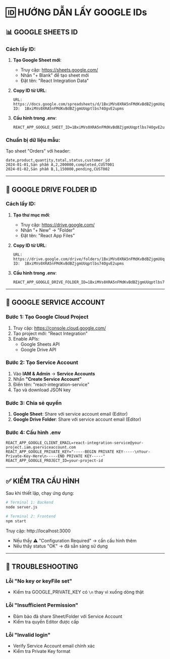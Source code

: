 # 🆔 HƯỚNG DẪN LẤY GOOGLE IDs

## 📊 GOOGLE SHEETS ID

### Cách lấy ID:

1. **Tạo Google Sheet mới**:
   - Truy cập: https://sheets.google.com/
   - Nhấn "+ Blank" để tạo sheet mới
   - Đặt tên: "React Integration Data"

2. **Copy ID từ URL**:

   ```
   URL: https://docs.google.com/spreadsheets/d/1BxiMVs0XRA5nFMdKvBdBZjgmUUqptlbs74OgvE2upms/edit
   ID:  1BxiMVs0XRA5nFMdKvBdBZjgmUUqptlbs74OgvE2upms
   ```

3. **Cấu hình trong .env**:
   ```env
   REACT_APP_GOOGLE_SHEET_ID=1BxiMVs0XRA5nFMdKvBdBZjgmUUqptlbs74OgvE2upms
   ```

### Chuẩn bị dữ liệu mẫu:

Tạo sheet "Orders" với header:

```
date,product,quantity,total,status,customer_id
2024-01-01,Sản phẩm A,2,200000,completed,CUST001
2024-01-02,Sản phẩm B,1,150000,pending,CUST002
```

---

## 📁 GOOGLE DRIVE FOLDER ID

### Cách lấy ID:

1. **Tạo thư mục mới**:
   - Truy cập: https://drive.google.com/
   - Nhấn "+ New" → "Folder"
   - Đặt tên: "React App Files"

2. **Copy ID từ URL**:

   ```
   URL: https://drive.google.com/drive/folders/1BxiMVs0XRA5nFMdKvBdBZjgmUUqptlbs74OgvE2upms
   ID:  1BxiMVs0XRA5nFMdKvBdBZjgmUUqptlbs74OgvE2upms
   ```

3. **Cấu hình trong .env**:
   ```env
   REACT_APP_GOOGLE_DRIVE_FOLDER_ID=1BxiMVs0XRA5nFMdKvBdBZjgmUUqptlbs74OgvE2upms
   ```

---

## 🔐 GOOGLE SERVICE ACCOUNT

### Bước 1: Tạo Google Cloud Project

1. Truy cập: https://console.cloud.google.com/
2. Tạo project mới: "React Integration"
3. Enable APIs:
   - Google Sheets API
   - Google Drive API

### Bước 2: Tạo Service Account

1. Vào **IAM & Admin** → **Service Accounts**
2. Nhấn **"Create Service Account"**
3. Điền tên: "react-integration-service"
4. Tạo và download JSON key

### Bước 3: Chia sẻ quyền

1. **Google Sheet**: Share với service account email (Editor)
2. **Google Drive Folder**: Share với service account email (Editor)

### Bước 4: Cấu hình .env

```env
REACT_APP_GOOGLE_CLIENT_EMAIL=react-integration-service@your-project.iam.gserviceaccount.com
REACT_APP_GOOGLE_PRIVATE_KEY="-----BEGIN PRIVATE KEY-----\nYour-Private-Key-Here\n-----END PRIVATE KEY-----"
REACT_APP_GOOGLE_PROJECT_ID=your-project-id
```

---

## ✅ KIỂM TRA CẤU HÌNH

Sau khi thiết lập, chạy ứng dụng:

```bash
# Terminal 1: Backend
node server.js

# Terminal 2: Frontend
npm start
```

Truy cập: http://localhost:3000

- Nếu thấy ⚠️ "Configuration Required" → cần cấu hình thêm
- Nếu thấy status "OK" → đã sẵn sàng sử dụng

---

## 🔧 TROUBLESHOOTING

### Lỗi "No key or keyFile set"

- Kiểm tra GOOGLE_PRIVATE_KEY có `\n` thay vì xuống dòng thật

### Lỗi "Insufficient Permission"

- Đảm bảo đã share Sheet/Folder với Service Account
- Kiểm tra quyền Editor được cấp

### Lỗi "Invalid login"

- Verify Service Account email chính xác
- Kiểm tra Private Key format
